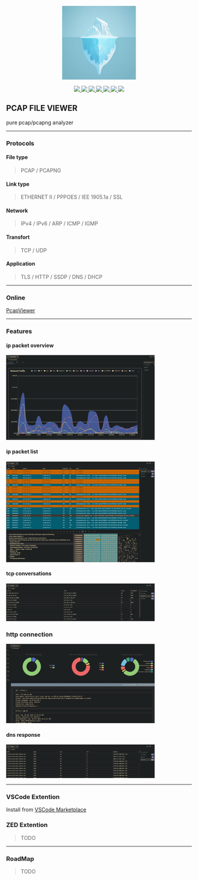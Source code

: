 <p align="center">
  <img src="assets/icon2.png" width="200px" alt="Logo">
</p>
<p align="center">
  <a href="/">
    <img src="https://img.shields.io/github/license/sankooc/vs-shark">
  </a>
  <a href="https://marketplace.visualstudio.com/items?itemName=sankooc.pcapviewer">
    <img src="https://img.shields.io/visual-studio-marketplace/d/sankooc.pcapviewer">
  </a>
  <a href="/">
    <img src="https://img.shields.io/github/languages/count/sankooc/vs-shark">
  </a>
  <a href="/">
    <img src="https://img.shields.io/visual-studio-marketplace/stars/sankooc.pcapviewer">
  </a>
  <a href="/">
    <img src="https://img.shields.io/npm/unpacked-size/nshark">
  </a>
  <a href="/">
    <img src="https://img.shields.io/github/stars/sankooc/vs-shark">
  </a>
  <a>
    <img src="https://visitor-badge.lithub.cc/badge?page_id=sankooc_vs-shark&left_color=gray&right_color=green">
  </a>
</p>

## PCAP FILE VIEWER 

pure pcap/pcapng analyzer

---
### Protocols

#### File type
> PCAP / PCAPNG

#### Link type
> ETHERNET II / PPPOES / IEE 1905.1a / SSL

#### Network
> IPv4 / IPv6 / ARP / ICMP / IGMP

#### Transfort
> TCP / UDP

#### Application
> TLS / HTTP / SSDP / DNS / DHCP

---
### Online

[PcapViewer](https://sankooc.github.io/pcap/)

---

### Features


#### ip packet overview

<img src="assets/overview.png" width="80%"/>

#### ip packet list

<img src="assets/frame.png" width="80%"/>

#### tcp conversations

<img src="assets/conv.png" width="80%"/>

### http connection

<img src="assets/http.png" width="80%"/>

#### dns response

<img src="assets/dns.png" width="80%"/>

---


### VSCode Extention

 Install from  [VSCode Marketplace](https://marketplace.visualstudio.com/items?itemName=sankooc.pcapviewer)

### ZED Extention

> TODO 

---
### RoadMap

> TODO
